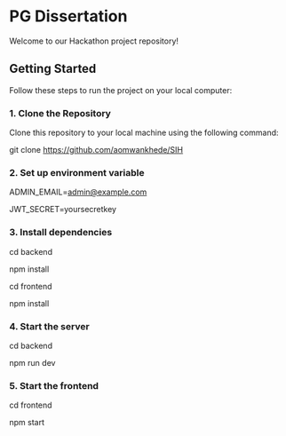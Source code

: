 # PG Dissertation

Welcome to our Hackathon project repository!

## Getting Started

Follow these steps to run the project on your local computer:

### 1. Clone the Repository

Clone this repository to your local machine using the following command:

git clone https://github.com/aomwankhede/SIH


### 2. Set up environment variable

ADMIN_EMAIL=admin@example.com

JWT_SECRET=yoursecretkey


### 3. Install dependencies

cd backend

npm install

cd frontend

npm install

### 4. Start the server
cd backend

npm run dev

### 5. Start the frontend

cd frontend

npm start

